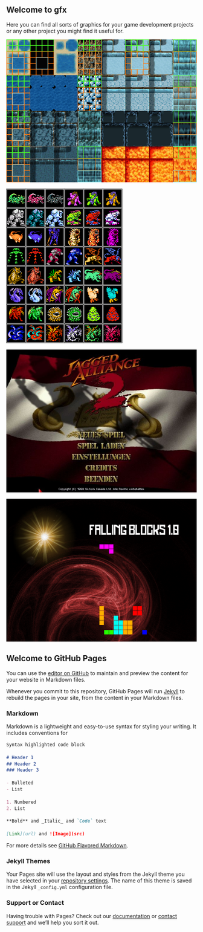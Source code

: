 ## Welcome to gfx

Here you can find all sorts of graphics for your game development projects or any other project you might find it useful for.

![alt text](https://github.com/bjonke/gfx/blob/master/png/tilea1grid1.png?raw=true "Logo Title Text 1")

![alt text](https://github.com/bjonke/gfx/blob/master/png/FF64x64Sprites.png?raw=true "Logo Title Text 1")

![alt text](https://github.com/bjonke/gfx/blob/master/jpg/Jagged-Alliance-2-Stracciatella_1.jpg?raw=true "Logo Title Text 1")

![alt text](https://github.com/bjonke/gfx/blob/master/fallingblocks.png?raw=true "Logo Title Text 1")


## Welcome to GitHub Pages

You can use the [editor on GitHub](https://github.com/bjonke/fallingblocks.github.io/edit/master/index.md) to maintain and preview the content for your website in Markdown files.

Whenever you commit to this repository, GitHub Pages will run [Jekyll](https://jekyllrb.com/) to rebuild the pages in your site, from the content in your Markdown files.

### Markdown

Markdown is a lightweight and easy-to-use syntax for styling your writing. It includes conventions for

```markdown
Syntax highlighted code block

# Header 1
## Header 2
### Header 3

- Bulleted
- List

1. Numbered
2. List

**Bold** and _Italic_ and `Code` text

[Link](url) and ![Image](src)
```

For more details see [GitHub Flavored Markdown](https://guides.github.com/features/mastering-markdown/).

### Jekyll Themes

Your Pages site will use the layout and styles from the Jekyll theme you have selected in your [repository settings](https://github.com/bjonke/fallingblocks.github.io/settings). The name of this theme is saved in the Jekyll `_config.yml` configuration file.

### Support or Contact

Having trouble with Pages? Check out our [documentation](https://help.github.com/categories/github-pages-basics/) or [contact support](https://github.com/contact) and we’ll help you sort it out.
